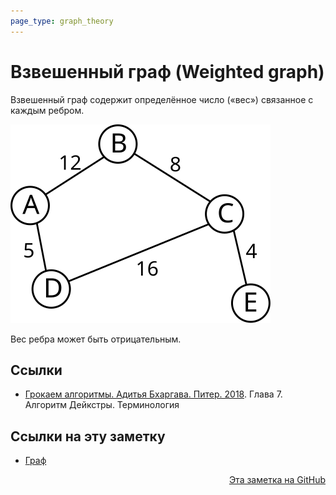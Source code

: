```yaml
---
page_type: graph_theory
---
```


# Взвешенный граф (Weighted graph)

Взвешенный граф содержит определённое число («вес») связанное с каждым ребром.

![](images/weighted_graph01.svg)

Вес ребра может быть отрицательным.

## Ссылки

* [Грокаем алгоритмы. Адитья Бхаргава. Питер. 2018](BhargavaGrokaemAlgoritmy2018.md). Глава 7. Алгоритм Дейкстры. Терминология 


## Ссылки на эту заметку

* [Граф](20221107233924.md)


<p v-pre style="text-align: right">
  <a href="https://github.com/Kverde/algorithms/blob/main/source/20221107234328.md">
  Эта заметка на GitHub
  </a>
</p>
